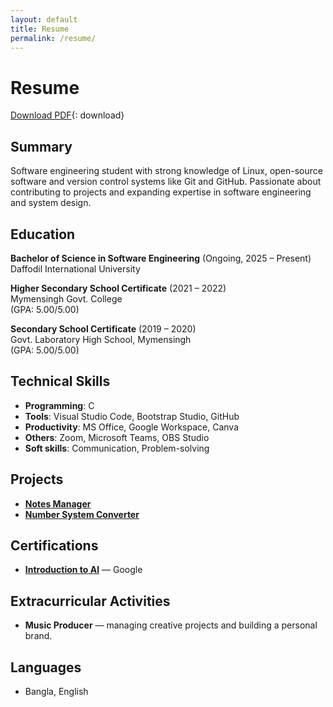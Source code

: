 ```yaml
---
layout: default
title: Resume
permalink: /resume/
---
```


# Resume

[Download PDF](/assets/files/Resume.pdf){: download}

## Summary
Software engineering student with strong knowledge of Linux, open-source software and version control systems like Git and GitHub. Passionate about contributing to projects and expanding expertise in software engineering and system design.

## Education
**Bachelor of Science in Software Engineering** (Ongoing, 2025 – Present)  
Daffodil International University

**Higher Secondary School Certificate** (2021 – 2022)  
Mymensingh Govt. College  
(GPA: 5.00/5.00)

**Secondary School Certificate** (2019 – 2020)  
Govt. Laboratory High School, Mymensingh  
(GPA: 5.00/5.00)

## Technical Skills
- **Programming**: C  
- **Tools**: Visual Studio Code, Bootstrap Studio, GitHub  
- **Productivity**: MS Office, Google Workspace, Canva  
- **Others**: Zoom, Microsoft Teams, OBS Studio  
- **Soft skills**: Communication, Problem-solving

## Projects
- [**Notes Manager**](https://github.com/sfwnsft/Notes-Manager-C)
- [**Number System Converter**](https://github.com/sfwnsft/Number-System-Converter)

## Certifications
- [**Introduction to AI**](https://www.coursera.org/account/accomplishments/verify/F0TWKPJZITUW) — Google

## Extracurricular Activities
- **Music Producer** — managing creative projects and building a personal brand.

## Languages
- Bangla, English
